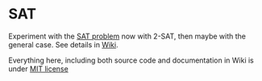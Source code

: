 # SAT

Experiment with the [SAT problem](https://en.wikipedia.org/wiki/Boolean_satisfiability_problem) now with 2-SAT, then maybe with the general case. See details in [Wiki](https://github.com/csomgyula/sat/wiki).

Everything here, including both source code and documentation in Wiki is under [MIT license](LICENSE)
